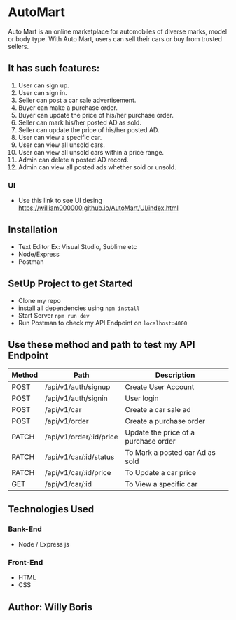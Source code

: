# AutoMart
Auto Mart is an online marketplace for automobiles of diverse marks, model or body type. With
Auto Mart, users can sell their cars or buy from trusted sellers.

## It has such features:
1. User can sign up.
2. User can sign in.
3. Seller can post a car sale advertisement.
4. Buyer can make a purchase order.
5. Buyer can update the price of his/her purchase order.
6. Seller can mark his/her posted AD as sold.
7. Seller can update the price of his/her posted AD.
8. User can view a specific car.
9. User can view all unsold cars.
10. User can view all unsold cars within a price range.
11. Admin can delete a posted AD record.
12. Admin can view all posted ads whether sold or unsold.

### UI
 - Use this link to see UI desing https://william000000.github.io/AutoMart/UI/index.html

## Installation
- Text Editor Ex: Visual Studio, Sublime etc
- Node/Express
- Postman

## SetUp Project to get Started
- Clone my repo 
- install all dependencies using 
```npm install```
- Start Server 
```npm run dev```
- Run Postman to check my API Endpoint on 
```localhost:4000``` 

## Use these method and path to test my API Endpoint

| Method      | Path                                       | Description                            |
|-------------|--------------------------------------------|----------------------------------------|
| POST        | /api/v1/auth/signup                        | Create User Account                    |
| POST        | /api/v1/auth/signin                        | User login                             |
| POST        | /api/v1/car                                | Create a car sale ad                   |
| POST        | /api/v1/order                              | Create a purchase order                |
| PATCH       | /api/v1/order/:id/price                    | Update the price of a purchase order   |
| PATCH       | /api/v1/car/:id/status                     | To Mark a posted car Ad as sold        |
| PATCH       | /api/v1/car/:id/price                      | To Update a car price                  |
| GET         | /api/v1/car/:id                            | To View a specific car                 |

## Technologies Used

### Bank-End
- Node / Express js

### Front-End
- HTML
- CSS

## Author: Willy Boris